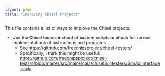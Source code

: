 ```yaml
---
layout: page
title: "Improving Chisel Projects"
---
```


This file contains a list of ways to improve the Chisel projects.

- Use the Chisel testers instead of custom scripts to check for correct implementations of instructions and programs
  - See <https://github.com/freechipsproject/chisel-testers/>
  - Specifically, I think this might be useful: <https://github.com/freechipsproject/chisel-testers/blob/master/src/main/scala/chisel3/iotesters/SimApiInterface.scala>
